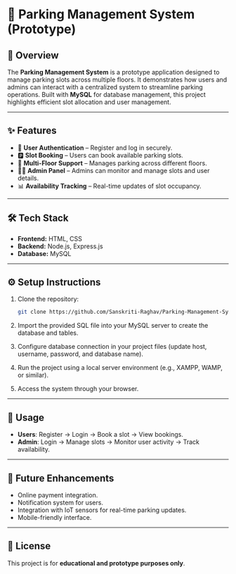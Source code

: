 # 🚗 Parking Management System (Prototype)

## 📌 Overview

The **Parking Management System** is a prototype application designed to manage parking slots across multiple floors. It demonstrates how users and admins can interact with a centralized system to streamline parking operations. Built with **MySQL** for database management, this project highlights efficient slot allocation and user management.

---

## ✨ Features

* 🔑 **User Authentication** – Register and log in securely.
* 🅿️ **Slot Booking** – Users can book available parking slots.
* 🏢 **Multi-Floor Support** – Manages parking across different floors.
* 👨‍💼 **Admin Panel** – Admins can monitor and manage slots and user details.
* 📊 **Availability Tracking** – Real-time updates of slot occupancy.

---

## 🛠️ Tech Stack

* **Frontend:** HTML, CSS
* **Backend:** Node.js, Express.js
* **Database:** MySQL

---

## ⚙️ Setup Instructions

1. Clone the repository:

   ```bash
   git clone https://github.com/Sanskriti-Raghav/Parking-Management-System.git
   ```

2. Import the provided SQL file into your MySQL server to create the database and tables.

3. Configure database connection in your project files (update host, username, password, and database name).

4. Run the project using a local server environment (e.g., XAMPP, WAMP, or similar).

5. Access the system through your browser.

---

## 🚀 Usage

* **Users**: Register → Login → Book a slot → View bookings.
* **Admin**: Login → Manage slots → Monitor user activity → Track availability.

---

## 🔮 Future Enhancements

* Online payment integration.
* Notification system for users.
* Integration with IoT sensors for real-time parking updates.
* Mobile-friendly interface.

---

## 📜 License

This project is for **educational and prototype purposes only**.
